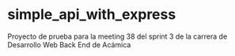 # simple_api_with_express
Proyecto de prueba para la meeting 38 del sprint 3 de la carrera de Desarrollo Web Back End de Acámica
